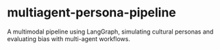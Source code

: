 # multiagent-persona-pipeline
A multimodal pipeline using LangGraph, simulating cultural personas and evaluating bias with multi-agent workflows.
